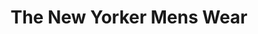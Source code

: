 ---
title: "The New Yorker Mens Wear"
url: /grand-rapids/the-new-yorker-mens-wear/
shop: clothes
---